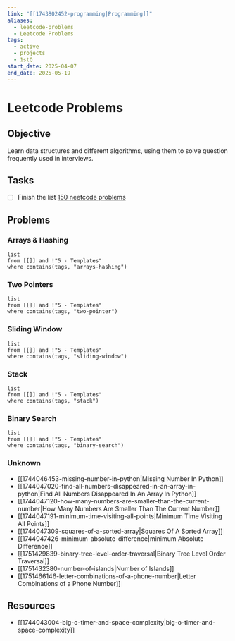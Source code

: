 ```yaml
---
link: "[[1743802452-programming|Programming]]"
aliases:
  - leetcode-problems
  - Leetcode Problems
tags:
  - active
  - projects
  - 1stQ
start_date: 2025-04-07
end_date: 2025-05-19
---
```

# Leetcode Problems
## Objective
Learn data structures and different algorithms, using them to solve question frequently used in interviews.
## Tasks
- [ ] Finish the list [150 neetcode problems](https://neetcode.io/practice)
## Problems
### Arrays & Hashing
```dataview
list
from [[]] and !"5 - Templates"
where contains(tags, "arrays-hashing")
```
### Two Pointers
```dataview
list
from [[]] and !"5 - Templates"
where contains(tags, "two-pointer")
```
### Sliding Window
```dataview
list
from [[]] and !"5 - Templates"
where contains(tags, "sliding-window")
```
### Stack
```dataview
list
from [[]] and !"5 - Templates"
where contains(tags, "stack")
```
### Binary Search

```dataview
list
from [[]] and !"5 - Templates"
where contains(tags, "binary-search")
```
### Unknown
- [[1744046453-missing-number-in-python|Missing Number In Python]]
- [[1744047020-find-all-numbers-disappeared-in-an-array-in-python|Find All Numbers Disappeared In An Array In Python]]
- [[1744047120-how-many-numbers-are-smaller-than-the-current-number|How Many Numbers Are Smaller Than The Current Number]]
- [[1744047191-minimum-time-visiting-all-points|Minimum Time Visiting All Points]]
- [[1744047309-squares-of-a-sorted-array|Squares Of A Sorted Array]]
- [[1744047426-minimum-absolute-difference|minimum Absolute Difference]]
- [[1751429839-binary-tree-level-order-traversal|Binary Tree Level Order Traversal]]
- [[1751432380-number-of-islands|Number of Islands]]
- [[1751466146-letter-combinations-of-a-phone-number|Letter Combinations of a Phone Number]]




## Resources
- [[1744043004-big-o-timer-and-space-complexity|big-o-timer-and-space-complexity]]
